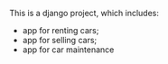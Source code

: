 This is a django project, which includes:
- app for renting cars;
- app for selling cars;
- app for car maintenance
